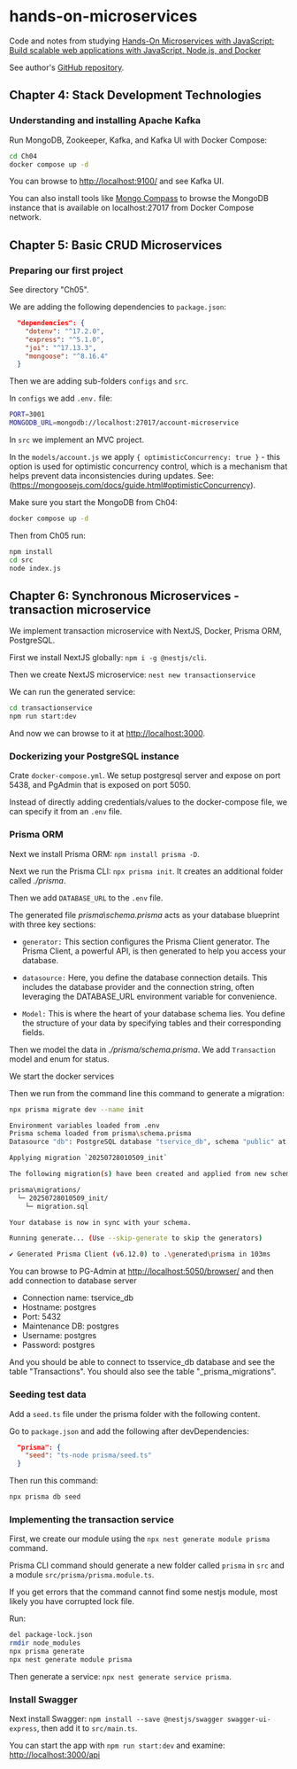 # hands-on-microservices

Code and notes from studying [Hands-On Microservices with JavaScript: Build scalable web applications with JavaScript, Node.js, and Docker](https://www.packtpub.com/en-us/product/hands-on-microservices-with-javascript-9781788625265)

See author's [GitHub repository](https://github.com/PacktPublishing/Hands-on-Microservices-with-JavaScript).

## Chapter 4: Stack Development Technologies

### Understanding and installing Apache Kafka

Run MongoDB, Zookeeper, Kafka, and Kafka UI with Docker Compose:

```sh
cd Ch04
docker compose up -d
```

You can browse to <http://localhost:9100/> and see Kafka UI.

You can also install tools like [Mongo Compass](https://www.mongodb.com/try/download/compass) to browse the MongoDB instance that is available on  localhost:27017 from Docker Compose network.

## Chapter 5: Basic CRUD Microservices

### Preparing our first project

See directory "Ch05".

We are adding the following dependencies to `package.json`:

```json
  "dependencies": {
    "dotenv": "^17.2.0",
    "express": "^5.1.0",
    "joi": "^17.13.3",
    "mongoose": "^8.16.4"
  }
```

Then we are adding sub-folders `configs` and `src`.

In `configs` we add `.env.` file:

```sh
PORT=3001
MONGODB_URL=mongodb://localhost:27017/account-microservice
```

In `src` we implement an MVC project.

In the `models/account.js` we apply `{ optimisticConcurrency: true }` - this option is used for optimistic concurrency control, which is a mechanism that helps prevent data inconsistencies during updates. See: (<https://mongoosejs.com/docs/guide.html#optimisticConcurrency>).

Make sure you start the MongoDB from Ch04:

```sh
docker compose up -d
```

Then from Ch05 run:

```sh
npm install
cd src
node index.js
```

## Chapter 6: Synchronous Microservices - transaction microservice

We implement transaction microservice with NextJS, Docker, Prisma ORM, PostgreSQL.

First we install NextJS globally: `npm i -g @nestjs/cli`.

Then we create NextJS microservice: `nest new transactionservice`

We can run the generated service:

```sh
cd transactionservice
npm run start:dev
```

And now we can browse to it at <http://localhost:3000>.

### Dockerizing your PostgreSQL instance

Crate `docker-compose.yml`. We setup postgresql server and expose on port 5438, and PgAdmin that is exposed on port 5050.

Instead of directly adding credentials/values to the docker-compose file, we can specify it from an `.env` file.

### Prisma ORM

Next we install Prisma ORM: `npm install prisma -D`.

Next we run the Prisma CLI: `npx prisma init`. It creates an additional folder called _./prisma_.

Then we add `DATABASE_URL` to the `.env` file.

The generated file _prisma\schema.prisma_ acts as your database blueprint with three key sections:

- `generator:` This section configures the Prisma Client generator. The Prisma Client, a powerful API, is then generated to help you access your database.

- `datasource:` Here, you define the database connection details. This includes the database provider and the connection string, often leveraging the DATABASE_URL environment variable for convenience.

- `Model:` This is where the heart of your database schema lies. You define the structure of your data by specifying tables and their corresponding fields.

Then we model the data in _./prisma/schema.prisma_. We add `Transaction` model and enum for status.

We start the docker services

Then we run from the command line this command to generate a migration:

```sh
npx prisma migrate dev --name init

Environment variables loaded from .env
Prisma schema loaded from prisma\schema.prisma
Datasource "db": PostgreSQL database "tservice_db", schema "public" at "localhost:5438"

Applying migration `20250728010509_init`

The following migration(s) have been created and applied from new schema changes:

prisma\migrations/
  └─ 20250728010509_init/
    └─ migration.sql

Your database is now in sync with your schema.

Running generate... (Use --skip-generate to skip the generators)

✔ Generated Prisma Client (v6.12.0) to .\generated\prisma in 103ms
```

You can browse to PG-Admin at <http://localhost:5050/browser/> and then add connection to database server

- Connection name: tservice_db
- Hostname: postgres
- Port: 5432
- Maintenance DB: postgres
- Username: postgres
- Password: postgres

And you should be able to connect to tsservice_db database and see the table "Transactions". You should also see the table "_prisma_migrations".

### Seeding test data

Add a `seed.ts` file under the prisma folder with the following content.

Go to `package.json` and add the following after devDependencies:

```json
  "prisma": {
    "seed": "ts-node prisma/seed.ts"
  }
```

Then run this command:

```sh
npx prisma db seed
```

### Implementing the transaction service

First, we create our module using the `npx nest generate module prisma` command.

Prisma CLI command should generate a new folder called `prisma` in `src` and a module `src/prisma/prisma.module.ts`.

If you get errors that the command cannot find some nestjs module, most likely you have corrupted lock file.

Run:

```sh
del package-lock.json
rmdir node_modules
npx prisma generate
npx nest generate module prisma
```

Then generate a service: `npx nest generate service prisma`.

### Install Swagger

Next install Swagger: `npm install --save @nestjs/swagger swagger-ui-express`,
then add it to `src/main.ts`.

You can start the app with `npm run start:dev` and examine: <http://localhost:3000/api>
